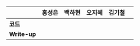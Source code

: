 |              | 홍성은 | 백하현 | 오지혜 | 김기철 |  |
| ------------ | ------ | ------ | ------ | ------ | ------------ |
| **코드**     |||  |        |        |
| **Write-up** |||  |        |        |
